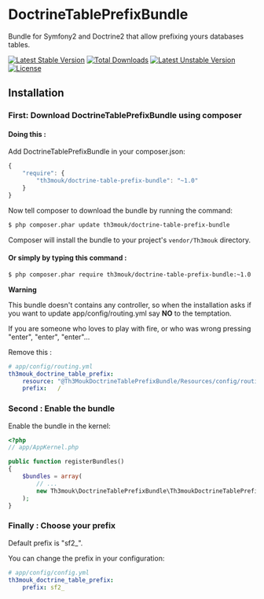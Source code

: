 DoctrineTablePrefixBundle
=========================

Bundle for Symfony2 and Doctrine2 that allow prefixing yours databases tables.

[![Latest Stable Version](https://poser.pugx.org/th3mouk/doctrine-table-prefix-bundle/v/stable.svg)](https://packagist.org/packages/th3mouk/doctrine-table-prefix-bundle) [![Total Downloads](https://poser.pugx.org/th3mouk/doctrine-table-prefix-bundle/downloads.svg)](https://packagist.org/packages/th3mouk/doctrine-table-prefix-bundle) [![Latest Unstable Version](https://poser.pugx.org/th3mouk/doctrine-table-prefix-bundle/v/unstable.svg)](https://packagist.org/packages/th3mouk/doctrine-table-prefix-bundle) [![License](https://poser.pugx.org/th3mouk/doctrine-table-prefix-bundle/license.svg)](https://packagist.org/packages/th3mouk/doctrine-table-prefix-bundle)

## Installation

### First: Download DoctrineTablePrefixBundle using composer

#### Doing this :

Add DoctrineTablePrefixBundle in your composer.json:

``` js
{
    "require": {
        "th3mouk/doctrine-table-prefix-bundle": "~1.0"
    }
}
```

Now tell composer to download the bundle by running the command:

``` bash
$ php composer.phar update th3mouk/doctrine-table-prefix-bundle
```
Composer will install the bundle to your project's `vendor/Th3mouk` directory.

#### Or simply by typing this command :

``` bash
$ php composer.phar require th3mouk/doctrine-table-prefix-bundle:~1.0
```

**Warning**

This bundle doesn't contains any controller, so when the installation asks if you
want to update app/config/routing.yml say **NO** to the temptation.

If you are someone who loves to play with fire, or who was wrong pressing "enter", "enter", "enter"...

Remove this :
``` yaml
# app/config/routing.yml
th3mouk_doctrine_table_prefix:
    resource: "@Th3MoukDoctrineTablePrefixBundle/Resources/config/routing.yml"
    prefix:   /
```

### Second : Enable the bundle

Enable the bundle in the kernel:

``` php
<?php
// app/AppKernel.php

public function registerBundles()
{
    $bundles = array(
        // ...
        new Th3mouk\DoctrineTablePrefixBundle\Th3moukDoctrineTablePrefixBundle(),
    );
}
```

### Finally : Choose your prefix

Default prefix is "sf2_".

You can change the prefix in your configuration:

``` yaml
# app/config/config.yml
th3mouk_doctrine_table_prefix:
    prefix: sf2_
```
